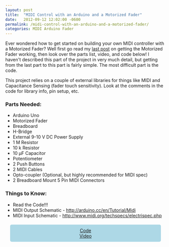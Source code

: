 ```yaml
---
layout: post
title:  "MIDI Control with an Arduino and a Motorized Fader"
date:   2012-09-12 12:02:00 -0600
permalink: /midi-control-with-an-arduino-and-a-motorized-fader/
categories: MIDI Arduino Fader
---
```

Ever wondered how to get started on building your own MIDI controller with a Motorized Fader?  Well first go read my <a title="Motorized Faders and the Arduino" href="http://blog.codyhazelwood.me/motorized-faders-and-the-arduino/">last post</a> on getting the Motorized Fader working, then look over the parts list, video, and code below!  I haven't described this part of the project in very much detail, but getting from the last part to this part is fairly simple.  The most difficult part is the code.

This project relies on a couple of external libraries for things like MIDI and Capacitance Sensing (fader touch sensitivity).  Look at the comments in the code for library info, pin setup, etc.

### Parts Needed:

* Arduino Uno
* Motorized Fader
* Breadboard
* H-Bridge
* External 9-10 V DC Power Supply
* 1 M Resistor
* 10 k Resistor
* 10 µF Capacitor
* Potentiometer
* 2 Push Buttons
* 2 MIDI Cables
* Opto-coupler (Optional, but highly recommended for MIDI spec)
* 2 Breadboard Mount 5 Pin MIDI Connectors

### Things to Know:

* Read the Code!!!
* MIDI Output Schematic - http://arduino.cc/en/Tutorial/Midi
* MIDI Input Schematic - http://www.midi.org/techspecs/electrispec.php

<div style="width: 90%; margin: 20px auto 0 auto; text-align: center; background-color: lightblue; padding: 10px; border-radius: 5px;">
	<a href="https://github.com/codyhazelwood/motorized-fader-arduino/blob/master/midicontrol/midicontrol.pde" target="_blank">Code</a><br>
    <a href="http://youtu.be/toj8JRJ-4rI" target="_blank">Video</a>
</div>

